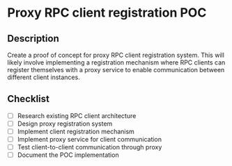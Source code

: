 # Proxy RPC client registration POC

## Description

Create a proof of concept for proxy RPC client registration system. This will likely involve implementing a registration mechanism where RPC clients can register themselves with a proxy service to enable communication between different client instances.

## Checklist

- [ ] Research existing RPC client architecture
- [ ] Design proxy registration system
- [ ] Implement client registration mechanism
- [ ] Implement proxy service for client communication
- [ ] Test client-to-client communication through proxy
- [ ] Document the POC implementation
